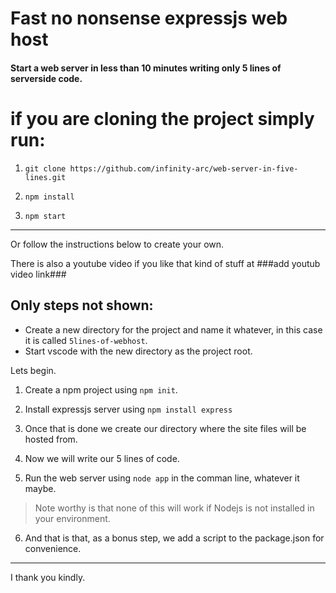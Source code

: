 # Fast no nonsense expressjs web host
#### Start a web server in less than 10 minutes writing only 5 lines of serverside code.

# if you are cloning the project simply run:

1. `git clone https://github.com/infinity-arc/web-server-in-five-lines.git`

2. `npm install`

3. `npm start`

---

Or follow the instructions below to create your own. 

There is also a youtube video if you like that kind of stuff at ###add youtub video link###

## Only steps not shown:

* Create a new directory for the project and name it whatever, in this case it is called `5lines-of-webhost`.
* Start vscode with the new directory as the project root.

Lets begin.

1. Create a npm project using `npm init`.

2. Install expressjs server using `npm install express`

3. Once that is done we create our directory where the site files will be hosted from.

4. Now we will write our 5 lines of code.

5. Run the web server using `node app` in the comman line, whatever it maybe.

> Note worthy is that none of this will work if Nodejs is not installed in your environment.

6. And that is that, as a bonus step, we add a script to the package.json for convenience.

---

I thank you kindly.

